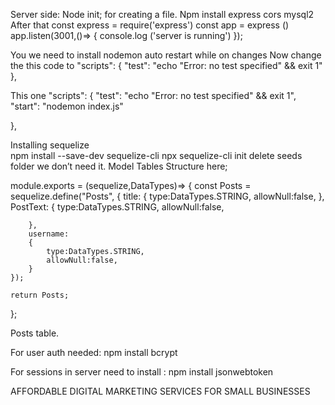 Server side:
Node init; for creating a file.
Npm install express cors mysql2
After that 
const express = require('express')
const app = express ()
app.listen(3001,()=>
{
    console.log ('server is running')
});

You we need to install nodemon auto restart while on changes
Now change the this code to 
 "scripts": {
    "test": "echo \"Error: no test specified\" && exit 1"
  },

This one
 "scripts": {
    "test": "echo \"Error: no test specified\" && exit 1",
"start": "nodemon index.js"

	
  },

Installing sequelize  
npm install --save-dev sequelize-cli
npx sequelize-cli init
delete seeds folder we don’t need it.
Model Tables Structure here;

module.exports = (sequelize,DataTypes)=>
{
    const Posts = sequelize.define("Posts", 
    {
        title: {
            type:DataTypes.STRING,
            allowNull:false,
        },
        PostText:
        {
            type:DataTypes.STRING,
            allowNull:false,
            
        },
        username:
        {
            type:DataTypes.STRING,
            allowNull:false,
        }
    });

    return Posts;
    
};

Posts table.

For user auth needed: npm install bcrypt

For sessions in server need to install : npm install jsonwebtoken




<a hraf="https://59dollarsocial.com/">AFFORDABLE DIGITAL MARKETING SERVICES FOR SMALL BUSINESSES</a>


